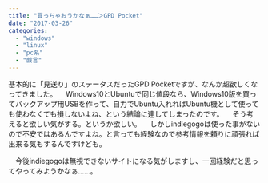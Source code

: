 ```yaml
---
title: "買っちゃおうかなぁ……＞GPD Pocket"
date: "2017-03-26"
categories: 
  - "windows"
  - "linux"
  - "pc系"
  - "戯言"
---
```


基本的に「見送り」のステータスだったGPD Pocketですが、なんか超欲しくなってきました。 　Windows10とUbuntuで同じ値段なら、Windows10版を買ってバックアップ用USBを作って、自力でUbuntu入れればUbuntu機として使っても使わなくても損しないよね、という結論に達してしまったのです。 　そう考えると欲しい気がする。というか欲しい。 　しかしindiegogoは使った事がないので不安ではあるんですよね。と言っても経験なので参考情報を頼りに頑張れば出来る気もするんですけども。

　今後indiegogoは無視できないサイトになる気がしますし、一回経験だと思ってやってみようかなぁ……。
